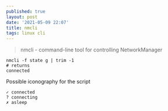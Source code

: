 ```yaml
---
published: true
layout: post
date: '2021-05-09 22:07'
title: nmcli
tags: linux cli 
---
```

> nmcli - command-line tool for controlling NetworkManager

    nmcli -f state g | trim -1
    # returns
    connected

Possible iconography for the script

    ✓ connected
    ? connecting
    ✗ asleep
